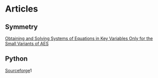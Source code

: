 # Articles
## Symmetry
[Obtaining and Solving Systems of Equations in Key Variables Only for the Small Variants of AES](https://link.springer.com/content/pdf/10.1007%2Fs11786-009-0020-y.pdf)

## Python
[Sourceforge](http://polybori.sourceforge.net/doc/python/polybori.html)1
